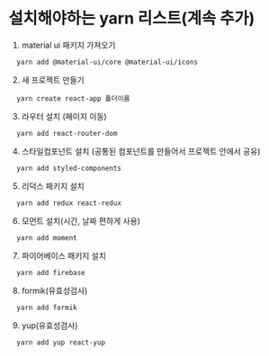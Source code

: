 설치해야하는 yarn 리스트(계속 추가)
=======================

1. material ui 패키지 가져오기
```
  yarn add @material-ui/core @material-ui/icons
```
2. 새 프로젝트 만들기
```
  yarn create react-app 폴더이름
```
3. 라우터 설치
(페이지 이동)

```
  yarn add react-router-dom 
```

4. 스타일컴포넌트 설치
(공통된 컴포넌트를 만들어서 프로젝트 안에서 공유)

```
  yarn add styled-components
```

5. 리덕스 패키지 설치

```
  yarn add redux react-redux
```
6. 모먼트 설치(시간, 날짜 편하게 사용)

```
  yarn add moment
```

7. 파이어베이스 패키지 설치

```
  yarn add firebase
```

8. formik(유효성검사)
```
  yarn add formik
```

9. yup(유효성검사)
```
  yarn add yup react-yup
```

